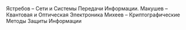 Ястребов – Сети и Системы Передачи Информации.
Макушев – Квантовая и Оптическая Электроника
Михеев – Криптографические Методы Защиты Информации